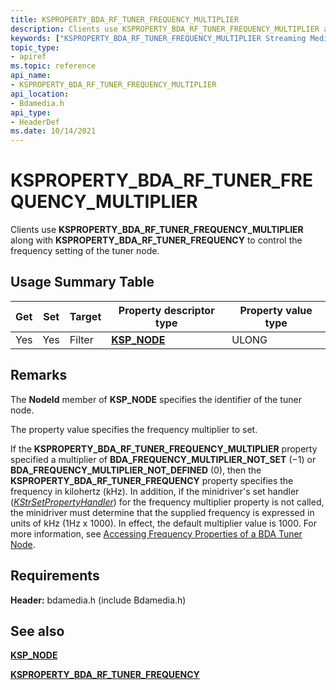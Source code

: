```yaml
---
title: KSPROPERTY_BDA_RF_TUNER_FREQUENCY_MULTIPLIER
description: Clients use KSPROPERTY_BDA_RF_TUNER_FREQUENCY_MULTIPLIER along with KSPROPERTY_BDA_RF_TUNER_FREQUENCY to control the frequency setting of the tuner node.
keywords: ["KSPROPERTY_BDA_RF_TUNER_FREQUENCY_MULTIPLIER Streaming Media Devices"]
topic_type:
- apiref
ms.topic: reference
api_name:
- KSPROPERTY_BDA_RF_TUNER_FREQUENCY_MULTIPLIER
api_location:
- Bdamedia.h
api_type:
- HeaderDef
ms.date: 10/14/2021
---
```


# KSPROPERTY_BDA_RF_TUNER_FREQUENCY_MULTIPLIER

Clients use **KSPROPERTY_BDA_RF_TUNER_FREQUENCY_MULTIPLIER** along with **KSPROPERTY_BDA_RF_TUNER_FREQUENCY** to control the frequency setting of the tuner node.

## Usage Summary Table

| Get | Set | Target | Property descriptor type | Property value type |
|--|--|--|--|--|
| Yes | Yes | Filter | [**KSP_NODE**](/windows-hardware/drivers/ddi/ks/ns-ks-ksp_node) | ULONG |

## Remarks

The **NodeId** member of **KSP_NODE** specifies the identifier of the tuner node.

The property value specifies the frequency multiplier to set.

If the **KSPROPERTY_BDA_RF_TUNER_FREQUENCY_MULTIPLIER** property specified a multiplier of **BDA_FREQUENCY_MULTIPLIER_NOT_SET** (−1) or **BDA_FREQUENCY_MULTIPLIER_NOT_DEFINED** (0), then the **KSPROPERTY_BDA_RF_TUNER_FREQUENCY** property specifies the frequency in kilohertz (kHz). In addition, if the minidriver's set handler ([*KStrSetPropertyHandler*](/previous-versions/ff567200(v=vs.85))) for the frequency multiplier property is not called, the minidriver must determine that the supplied frequency is expressed in units of kHz (1Hz x 1000). In effect, the default multiplier value is 1000. For more information, see [Accessing Frequency Properties of a BDA Tuner Node](./accessing-frequency-properties-of-a-bda-tuner-node.md).

## Requirements

**Header:** bdamedia.h (include Bdamedia.h)

## See also

[**KSP_NODE**](/windows-hardware/drivers/ddi/ks/ns-ks-ksp_node)

[**KSPROPERTY_BDA_RF_TUNER_FREQUENCY**](ksproperty-bda-rf-tuner-frequency.md)
